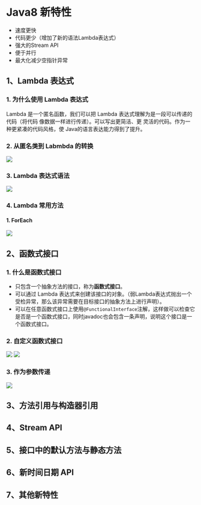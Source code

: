 # Java8 新特性

- 速度更快
- 代码更少（增加了新的语法Lambda表达式）
- 强大的Stream API
- 便于并行
- 最大化减少空指针异常

## 1、Lambda 表达式

### 1. 为什么使用 Lambda 表达式
Lambda 是一个匿名函数，我们可以把 Lambda 表达式理解为是一段可以传递的代码（将代码 像数据一样进行传递）。可以写出更简洁、更 灵活的代码。作为一种更紧凑的代码风格，使 Java的语言表达能力得到了提升。

### 2. 从匿名类到 Labmbda 的转换
![](http://ww1.sinaimg.cn/large/005PjuVtgy1fqqg9c2jooj30w60b9aa7.jpg)

### 3. Lambda 表达式语法
![](http://ww1.sinaimg.cn/large/005PjuVtgy1fqqgp1789oj30np0l7gm7.jpg)

### 4. Lambda 常用方法
#### 1. ForEach
![](http://ww1.sinaimg.cn/large/005PjuVtgy1fqsy7xkap4j30pw0nsq3k.jpg)

## 2、函数式接口

### 1. 什么是函数式接口
- 只包含一个抽象方法的接口，称为**函数式接口**。
- 可以通过 Lambda 表达式来创建该接口的对象。（弱Lambda表达式抛出一个受检异常，那么该异常需要在目标接口的抽象方法上进行声明）。
- 可以在任意函数式接口上使用`@FunctionalInterface`注解，这样做可以检查它是否是一个函数式接口，同时javadoc也会包含一条声明，说明这个接口是一个函数式接口。

### 2. 自定义函数式接口
![](http://ww1.sinaimg.cn/large/005PjuVtgy1fqqh3289qbj30fu0anglm.jpg)
![](http://ww1.sinaimg.cn/large/005PjuVtgy1fqqh3f3n4vj30az08it8m.jpg)

### 3. 作为参数传递
![](http://ww1.sinaimg.cn/large/005PjuVtgy1fqqh581fr9j30he0fuwer.jpg)

## 3、方法引用与构造器引用

## 4、Stream API

## 5、接口中的默认方法与静态方法

## 6、新时间日期 API

## 7、其他新特性